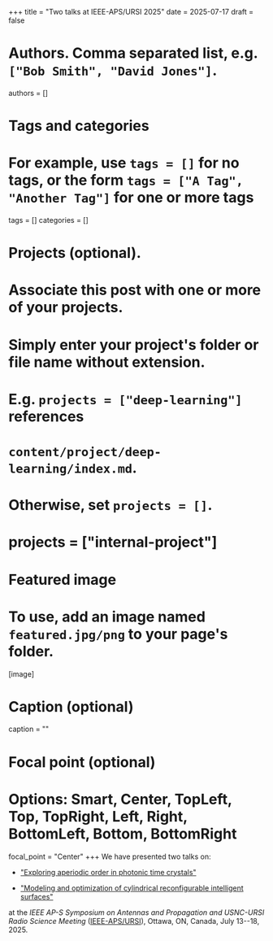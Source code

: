 +++
title = "Two talks at IEEE-APS/URSI 2025"
date = 2025-07-17
draft = false

# Authors. Comma separated list, e.g. `["Bob Smith", "David Jones"]`.
authors = []

# Tags and categories
# For example, use `tags = []` for no tags, or the form `tags = ["A Tag", "Another Tag"]` for one or more tags
tags = []
categories = []

# Projects (optional).
#   Associate this post with one or more of your projects.
#   Simply enter your project's folder or file name without extension.
#   E.g. `projects = ["deep-learning"]` references
#   `content/project/deep-learning/index.md`.
#   Otherwise, set `projects = []`.
# projects = ["internal-project"]

# Featured image
# To use, add an image named `featured.jpg/png` to your page's folder.
[image]
  # Caption (optional)
  caption = ""

  # Focal point (optional)
  # Options: Smart, Center, TopLeft, Top, TopRight, Left, Right, BottomLeft, Bottom, BottomRight
  focal_point = "Center"
+++
We have presented two talks on:

* ["Exploring aperiodic order in photonic time crystals"](/publication/coppolaro-ieee-aps-2025/)

* ["Modeling and optimization of cylindrical reconfigurable intelligent surfaces"](/publication/pepe-ieee-aps-2025/)

at the *IEEE AP-S Symposium on Antennas and Propagation and USNC-URSI Radio Science Meeting* ([IEEE-APS/URSI]),
Ottawa, ON, Canada, July 13--18, 2025.


[IEEE-APS/URSI]: https://2025.apsursi.org
